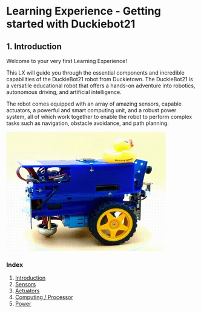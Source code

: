 # Learning Experience - Getting started with Duckiebot21

## 1. Introduction

Welcome to your very first Learning Experience!

This LX will guide you through the essential components and incredible capabilities of the DuckieBot21 robot from Duckietown.
The DuckieBot21 is a versatile educational robot that offers a hands-on adventure into robotics, autonomous driving, and artificial intelligence.

The robot comes equipped with an array of amazing sensors, capable actuators, a powerful and smart computing unit, and a robust power system, all of which work together to enable the robot to perform complex tasks such as navigation, obstacle avoidance, and path planning.

![alt text](DB21J4_turning.webp)

### Index

1. [Introduction](README.md)
2. [Sensors](sensors.md)
3. [Actuators](actuators.md)
4. [Computing / Processor](computing.md)
5. [Power](power.md)
